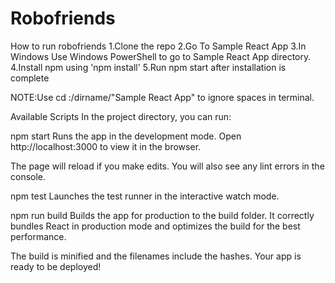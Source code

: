 # Robofriends
How to run robofriends
1.Clone the repo
2.Go To Sample React App
3.In Windows Use Windows PowerShell to go to Sample React App directory.
4.Install npm using 'npm install'
5.Run npm start after installation is complete


NOTE:Use cd :/dirname/"Sample React App" to ignore spaces in terminal.

Available Scripts
In the project directory, you can run:

npm start
Runs the app in the development mode.
Open http://localhost:3000 to view it in the browser.

The page will reload if you make edits.
You will also see any lint errors in the console.

npm test
Launches the test runner in the interactive watch mode.

npm run build
Builds the app for production to the build folder.
It correctly bundles React in production mode and optimizes the build for the best performance.

The build is minified and the filenames include the hashes.
Your app is ready to be deployed!
